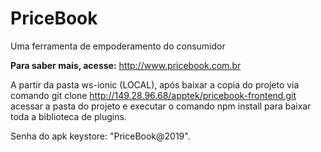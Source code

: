 # PriceBook

Uma ferramenta de empoderamento do consumidor

**Para saber mais, acesse:**
http://www.pricebook.com.br

A partir da pasta ws-ionic (LOCAL), após baixar a copia do projeto via comando git clone http://149.28.96.68/apptek/pricebook-frontend.git acessar a pasta do projeto e executar o comando npm install para baixar toda a biblioteca de plugins.

Senha do apk keystore: "PriceBook@2019".